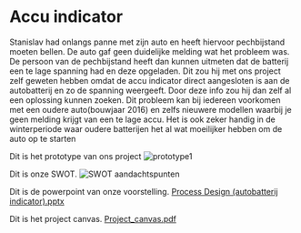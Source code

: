 # Accu indicator


Stanislav had onlangs panne met zijn auto en heeft hiervoor pechbijstand moeten bellen. De auto gaf geen duidelijke melding wat het probleem was. De persoon van de pechbijstand heeft dan kunnen uitmeten dat de batterij een te lage spanning had en deze opgeladen.
Dit zou hij met ons project zelf geweten hebben omdat de accu indicator direct aangesloten is aan de autobatterij en zo de spanning weergeeft. Door deze info zou hij dan zelf al een oplossing kunnen zoeken.
Dit probleem kan bij iedereen voorkomen met een oudere auto(bouwjaar 2016) en zelfs nieuwere modellen waarbij je geen melding krijgt van een te lage accu. Het is ook zeker handig in de winterperiode waar oudere batterijen het al wat moeilijker hebben om de auto op te starten


Dit is het prototype van ons project
![prototype1](https://github.com/jeffreyDauwe/Dauwe_Jeffrey_Moisseevitch_Stanislav_ProcessDesignK/assets/152855137/f5bd5781-7107-45b2-81fa-1735653ed8d9)

Dit is onze SWOT.
![SWOT aandachtspunten](https://github.com/jeffreyDauwe/Dauwe_Jeffrey_Moisseevitch_Stanislav_ProcessDesignK/assets/152855137/761d0cb5-a35f-4642-9d1d-289d009b040c)

Dit is de powerpoint van onze voorstelling.
[Process Design (autobatterij indicator).pptx](https://github.com/jeffreyDauwe/Project-Process-design/files/13777597/Process.Design.autobatterij.indicator.pptx)


Dit is het project canvas.
[Project_canvas.pdf](https://github.com/jeffreyDauwe/Project-Process-design/files/13777628/Project_canvas.pdf)


